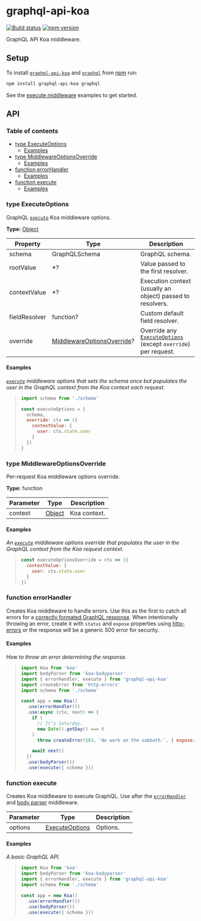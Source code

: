 # graphql-api-koa

[![Build status](https://travis-ci.org/jaydenseric/graphql-api-koa.svg)](https://travis-ci.org/jaydenseric/graphql-api-koa) [![npm version](https://img.shields.io/npm/v/graphql-api-koa.svg)](https://npm.im/graphql-api-koa)

GraphQL API Koa middleware.

## Setup

To install [`graphql-api-koa`](https://npm.im/graphql-api-koa) and [`graphql`](https://npm.im/graphql) from [npm](https://npmjs.com) run:

```sh
npm install graphql-api-koa graphql
```

See the [execute middleware](#execute) examples to get started.

## API

### Table of contents

- [type ExecuteOptions](#type-executeoptions)
  - [Examples](#examples)
- [type MiddlewareOptionsOverride](#type-middlewareoptionsoverride)
  - [Examples](#examples-1)
- [function errorHandler](#function-errorhandler)
  - [Examples](#examples-2)
- [function execute](#function-execute)
  - [Examples](#examples-3)

### type ExecuteOptions

GraphQL [`execute`](#function-execute) Koa middleware options.

**Type:** [Object](https://developer.mozilla.org/javascript/reference/global_objects/Object)

| Property      | Type                                                          | Description                                                                            |
| ------------- | ------------------------------------------------------------- | -------------------------------------------------------------------------------------- |
| schema        | GraphQLSchema                                                 | GraphQL schema.                                                                        |
| rootValue     | \*?                                                           | Value passed to the first resolver.                                                    |
| contextValue  | \*?                                                           | Execution context (usually an object) passed to resolvers.                             |
| fieldResolver | function?                                                     | Custom default field resolver.                                                         |
| override      | [MiddlewareOptionsOverride](#type-middlewareoptionsoverride)? | Override any [`ExecuteOptions`](#type-executeoptions) (except `override`) per request. |

#### Examples

_[`execute`](#function-execute) middleware options that sets the schema once but populates the user in the GraphQL context from the Koa context each request._

> ```js
> import schema from './schema'
>
> const executeOptions = {
>   schema,
>   override: ctx => ({
>     contextValue: {
>       user: ctx.state.user
>     }
>   })
> }
> ```

### type MiddlewareOptionsOverride

Per-request Koa middleware options override.

**Type:** function

| Parameter | Type                                                                               | Description  |
| --------- | ---------------------------------------------------------------------------------- | ------------ |
| context   | [Object](https://developer.mozilla.org/javascript/reference/global_objects/Object) | Koa context. |

#### Examples

_An [`execute`](#function-execute) middleware options override that populates the user in the GraphQL context from the Koa request context._

> ```js
> const executeOptionsOverride = ctx => ({
>   contextValue: {
>     user: ctx.state.user
>   }
> })
> ```

### function errorHandler

Creates Koa middleware to handle errors. Use this as the first to catch all errors for a [correctly formated GraphQL response](http://facebook.github.io/graphql/October2016/#sec-Errors). When intentionally throwing an error, create it with `status` and `expose` properties using [http-errors](https://npm.im/http-errors) or the response will be a generic 500 error for security.

#### Examples

_How to throw an error determining the response._

> ```js
> import Koa from 'koa'
> import bodyParser from 'koa-bodyparser'
> import { errorHandler, execute } from 'graphql-api-koa'
> import createError from 'http-errors'
> import schema from './schema'
>
> const app = new Koa()
>   .use(errorHandler())
>   .use(async (ctx, next) => {
>     if (
>       // It’s Saturday.
>       new Date().getDay() === 6
>     )
>       throw createError(503, 'No work on the sabbath.', { expose: true })
>
>     await next()
>   })
>   .use(bodyParser())
>   .use(execute({ schema }))
> ```

### function execute

Creates Koa middleware to execute GraphQL. Use after the [`errorHandler`](#function-errorhandler) and [body parser](https://npm.im/koa-bodyparser) middleware.

| Parameter | Type                                   | Description |
| --------- | -------------------------------------- | ----------- |
| options   | [ExecuteOptions](#type-executeoptions) | Options.    |

#### Examples

_A basic GraphQL API._

> ```js
> import Koa from 'koa'
> import bodyParser from 'koa-bodyparser'
> import { errorHandler, execute } from 'graphql-api-koa'
> import schema from './schema'
>
> const app = new Koa()
>   .use(errorHandler())
>   .use(bodyParser())
>   .use(execute({ schema }))
> ```
